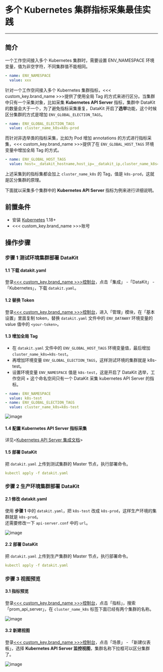# 多个 Kubernetes 集群指标采集最佳实践

---

## 简介

一个工作空间接入多个 Kubernetes 集群时，需要设置 ENV_NAMESPACE 环境变量，值为非空字符，不同集群值不能相同。

```yaml
- name: ENV_NAMESPACE
  value: xxx
```  
  
针对一个工作空间接入多个 Kubernetes 集群指标，<<< custom_key.brand_name >>>提供了使用全局 Tag 的方式来进行区分。当集群中只有一个采集对象，比如采集 **Kubernetes API Server** 指标，集群中 DataKit 的数量会大于一个，为了避免指标采集重复，DataKit 开启了**选举**功能，这个时候区分集群的方式是增加 `ENV_GLOBAL_ELECTION_TAGS`。

```yaml
- name: ENV_GLOBAL_ELECTION_TAGS
  value: cluster_name_k8s=k8s-prod
```

而针对非选举类的指标采集，比如为 Pod 增加 annotations 的方式进行指标采集，<<< custom_key.brand_name >>>提供了在 `ENV_GLOBAL_HOST_TAGS` 环境变量中增加全局 Tag 的方式。

```yaml
- name: ENV_GLOBAL_HOST_TAGS
  value: host=__datakit_hostname,host_ip=__datakit_ip,cluster_name_k8s=k8s-prod
```

上述采集到的指标集都会加上 `cluster_name_k8s` 的 Tag，值是 `k8s-prod`，这就是区分集群的原理。

下面就以采集多个集群中的 **Kubernetes API Server** 指标为例来进行详细说明。

## 前置条件

- 安装 [Kubernetes](https://kubernetes.io/docs/setup/production-environment/tools/) 1.18+
- <<< custom_key.brand_name >>>账号

## 操作步骤

### 步骤 1 测试环境集群部署 DataKit

#### 1.1 下载 datakit.yaml

登录[<<< custom_key.brand_name >>>控制台](https://console.guance.com/)，点击「集成」 -「DataKit」 - 「Kubernetes」，下载 `datakit.yaml`。

#### 1.2 替换 Token

登录[<<< custom_key.brand_name >>>控制台](https://console.guance.com/)，进入「管理」模块，在「基本设置」里面复制 token，替换 `datakit.yaml` 文件中的 `ENV_DATAWAY` 环境变量的 value 值中的 `<your-token>`。

#### 1.3 增加全局 Tag

- 在 `datakit.yaml` 文件中的 `ENV_GLOBAL_HOST_TAGS` 环境变量值，最后增加 `cluster_name_k8s=k8s-test`。
- 再增加环境变量 `ENV_GLOBAL_ELECTION_TAGS`，这样测试环境的集群就是 k8s-test。
- 设置环境变量 `ENV_NAMESPACE` 值是 `k8s-test`，这是开启了 DataKit 选举，工作空间 + 这个命名空间只有一个 DataKit 采集 kubernetes API Server 的指标。

```yaml
- name: ENV_NAMESPACE
  value: k8s-test
- name: ENV_GLOBAL_ELECTION_TAGS
  value: cluster_name_k8s=k8s-test
```

![image](../images/multi-cluster-1.png)

#### 1.4 配置 Kubernetes API Server 指标采集

详见<[Kubernetes API Server 集成文档](../../integrations/kubernetes-api-server.md)>

#### 1.5 部署 DataKit

把 `datakit.yaml` 上传到测试集群的 Master 节点，执行部署命令。

```yaml
kubectl apply -f datakit.yaml
```

### 步骤 2 生产环境集群部署 DataKit

#### 2.1 修改 datakit.yaml

使用 **步骤 1** 中的 `datakit.yaml`，把 `k8s-test` 改成 `k8s-prod`，这样生产环境的集群就是 `k8s-prod`。<br/>
还需要修改一下 `api-server.conf` 中的 `url`。

![image](../images/multi-cluster-2.png)

#### 2.2 部署 DataKit

把 `datakit.yaml` 上传到生产集群的 Master 节点，执行部署命令。

```yaml
kubectl apply -f datakit.yaml
```

### 步骤 3 视图预览

#### 3.1 指标预览

登录[<<< custom_key.brand_name >>>控制台](https://console.guance.com/)，点击「指标」，搜索「prom_api_server」，在 `cluster_name_k8s` 标签下面已经有两个集群的名称。

![image](../images/multi-cluster-3.png)

#### 3.2 新建视图

登录[<<< custom_key.brand_name >>>控制台](https://console.guance.com/)，点击「场景」 - 「新建仪表板」，选择 **Kubernetes API Server 监控视图**，集群名称下拉框可以区分集群了。

![image](../images/multi-cluster-4.png)
